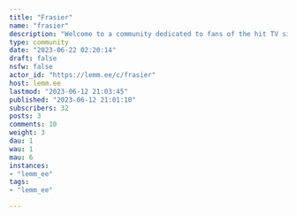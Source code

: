 ```yaml
---
title: "Frasier" 
name: "frasier"
description: "Welcome to a community dedicated to fans of the hit TV sitcom, Frasier. Discussion, memes, insightful observations, and witty remarks are all welcomed here.Whether our journey together lasts for years or just for one day, I can't tell you how excited I am to take this first step with you."
type: community
date: "2023-06-22 02:20:14"
draft: false
nsfw: false
actor_id: "https://lemm.ee/c/frasier"
host: lemm.ee
lastmod: "2023-06-12 21:03:45"
published: "2023-06-12 21:01:10"
subscribers: 32
posts: 3
comments: 10
weight: 3
dau: 1
wau: 1
mau: 6
instances:
- "lemm_ee"
tags: 
- "lemm_ee"

---
```

